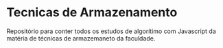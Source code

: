 # Tecnicas de Armazenamento
 Repositório para conter todos os estudos de algorítimo com Javascript da matéria de técnicas de armazemaneto da faculdade.

